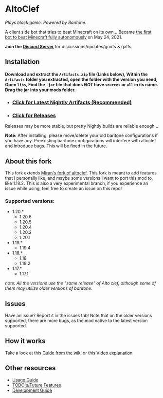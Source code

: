 # AltoClef
*Plays block game.*
*Powered by Baritone.*

A client side bot that tries to beat Minecraft on its own...
Became [the first bot to beat Minecraft fully autonomously](https://youtu.be/baAa6s8tahA) on May 24, 2021.

**Join the [Discord Server](https://discord.gg/JdFP4Kqdqc)** for discussions/updates/goofs & gaffs

## Installation
#### Download and extract the `Artifacts.zip` file (Links below), Within the `Artifacts` folder you extracted, open the folder with the version you need, Open `libs`, Find the `.jar` file that does *NOT* have `sources` or `all` in its name. Drag the jar into your mods folder.
- ### [Click for Latest Nightly Artifacts (Recommended)](https://nightly.link/allclients2/altocleftest2/workflows/gradle/main/Artifacts.zip)
- ### [Click for Releases](https://github.com/allclients2/altocleftest2/releases)
Releases may be more stable, but pretty Nightly builds are reliable enough...

**Note:** After installing, please move/delete your old baritone configurations if you have any. Preexisting baritone
configurations will interfere with altoclef and introduce bugs. This will be fixed in the future.


## About this fork
This fork extends [Miran's fork of altoclef](https://github.com/allclients2/altocleftest2). This fork is meant to add features that I personally like, and maybe some versions I want to port
this mod to, like 1.18.2. This is also a very experimental branch, if you experience an issue while using, feel free to create an issue on this repo!

### Supported versions:
- 1.20.*
  - 1.20.6
  - 1.20.5
  - 1.20.4
  - 1.20.2
  - 1.20.1
- 1.19.*
  - 1.19.4
- 1.18.*
  - 1.18
  - 1.18.2
- 1.17.*
  - 1.17.1

*note: All the versions use the "same release" of Alto clef, although some of them may utilize older versions of baritone.* 

## Issues
Have an issue? Report it in the issues tab! Note that on the older versions supported, there are more bugs, as the mod native to the latest version supported.

## How it works
Take a look at this [Guide from the wiki](https://github.com/allclients2/altocleftest2/wiki/1:-Documentation:-Big-Picture)
or this [Video explanation](https://youtu.be/q5OmcinQ2ck?t=387)

## Other resources
- [Usage Guide](usage.md)
- [TODO's/Future Features](TODO.md)
- [Development Guide](develop.md)
